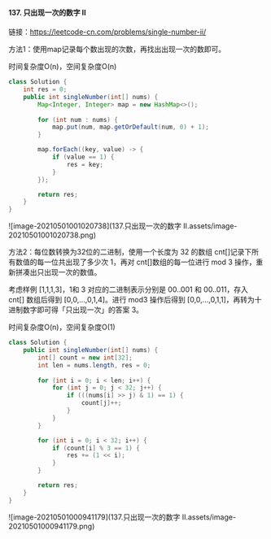 #### 137. 只出现一次的数字 II

链接：https://leetcode-cn.com/problems/single-number-ii/

方法1：使用map记录每个数出现的次数，再找出出现一次的数即可。

时间复杂度O(n)，空间复杂度O(n)

```java
class Solution {
    int res = 0;
    public int singleNumber(int[] nums) {
        Map<Integer, Integer> map = new HashMap<>();
        
        for (int num : nums) {
            map.put(num, map.getOrDefault(num, 0) + 1);
        }

        map.forEach((key, value) -> {
            if (value == 1) {
                res = key;
            }
        });

        return res;
    }
}
```

![image-20210501001020738](137.只出现一次的数字 II.assets/image-20210501001020738.png)

方法2：每位数转换为32位的二进制，使用一个长度为 32 的数组 cnt[]记录下所有数值的每一位共出现了多少次 1，再对 cnt[]数组的每一位进行 mod 3 操作，重新拼凑出只出现一次的数值。

考虑样例 [1,1,1,3]，1和 3 对应的二进制表示分别是 00..001 和 00..011，存入 cnt[] 数组后得到 [0,0,...,0,1,4]。进行 mod3 操作后得到 [0,0,...,0,1,1]，再转为十进制数字即可得「只出现一次」的答案 3。

时间复杂度O(n)，空间复杂度O(1)

```java
class Solution {
    public int singleNumber(int[] nums) {
        int[] count = new int[32];
        int len = nums.length, res = 0;
        
        for (int i = 0; i < len; i++) {
            for (int j = 0; j < 32; j++) {
                if (((nums[i] >> j) & 1) == 1) {
                    count[j]++;
                }
            } 
        }

        for (int i = 0; i < 32; i++) {
            if (count[i] % 3 == 1) {
                res += (1 << i);
            }
        }

        return res;
    }
}
```

![image-20210501000941179](137.只出现一次的数字 II.assets/image-20210501000941179.png)